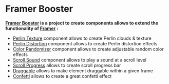 # Framer Booster

**[Framer Booster](https://tetragon-interest-876349.framer.app/home-en) is a project to create components allows to extend the functionality of [Framer](https://www.framer.com) :**
* [Perlin Texture](https://github.com/yannbellot/framer-booster/blob/main/components/perlin-texture.js) component allows to create Perlin clouds & texture
* [Perlin Distortion](https://github.com/yannbellot/framer-booster/blob/main/components/perlin-distortion.js) component allows to create Perlin distortion effects
* [Color Randomizer](https://github.com/yannbellot/framer-booster/blob/main/components/color-randomizer.js) component allows to create adjustable random color effects
* [Scroll Sound](https://github.com/yannbellot/framer-booster/blob/main/components/scroll-sound.js) component allows to play a sound at a scroll level
* [Scroll Progress](https://github.com/yannbellot/framer-booster/blob/main/components/scroll-progress.js) allows to create scroll progress bar
* [Draggable](https://github.com/yannbellot/framer-booster/blob/main/components/draggable.js) allows to make element draggable within a given frame
* [Confetti](https://github.com/yannbellot/framer-booster/blob/main/components/confetti.js) allows to create a great confetti effect
